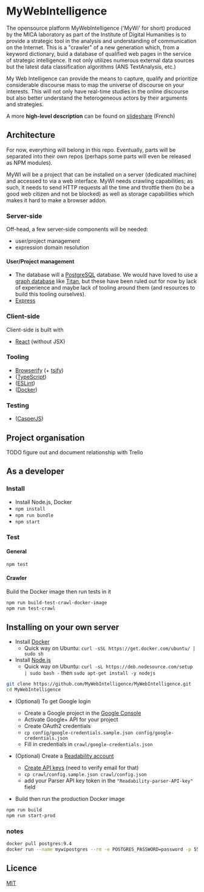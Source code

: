 # MyWebIntelligence

The opensource platform MyWebIntelligence ('MyWi' for short) produced by the MICA laboratory as part of the Institute of Digital Humanities is to provide a strategic tool in the analysis and understanding of communication on the Internet. This is a "crawler" of a new generation which, from a keyword dictionary, buid a database of qualified web pages in the service of strategic intelligence. It not only utilizes numerous external data sources but the latest data classification algorithms (ANS TextAnalysis, etc.)

My Web Intelligence can provide the means to capture, qualify and prioritize considerable discourse mass to map the universe of discourse on your interests. This will not only have real-time studies in the online discourse but also better understand the heterogeneous actors by their arguments and strategies.

A more **high-level description** can be found on [slideshare](http://fr.slideshare.net/alakel/my-web-intelligence-une-plateforme-open-source-au-service-des-humanits-digitales) (French)

## Architecture

For now, everything will belong in this repo. Eventually, parts will be separated into their own repos (perhaps some parts will even be released as NPM modules).

MyWI will be a project that can be installed on a server (dedicated machine) and accessed to via a web interface. MyWI needs crawling capabilities; as such, it needs to send HTTP requests all the time and throttle them (to be a good web citizen and not be blocked) as well as storage capabilities which makes it hard to make a browser addon.

### Server-side

Off-head, a few server-side components will be needed:
* user/project management
* expression domain resolution

#### User/Project management

* The database will a [PostgreSQL](http://www.postgresql.org/) database. We would have loved to use a [graph database](http://en.wikipedia.org/wiki/Graph_database) like [Titan](http://thinkaurelius.github.io/titan/), but these have been ruled out for now by lack of experience and maybe lack of tooling around them (and resources to build this tooling ourselves).
* [Express](http://expressjs.com/)


### Client-side

Client-side is built with 
* [React](http://facebook.github.io/react/) (without JSX)


### Tooling

* [Browserify](http://browserify.org/) (+ [tsify](https://github.com/smrq/tsify))
* ([TypeScript](http://www.typescriptlang.org/))
* ([ESLint](http://eslint.org/))
* ([Docker](https://www.docker.com/))

### Testing

* ([CasperJS](http://casperjs.org/))


## Project organisation

TODO figure out and document relationship with Trello


## As a developer

### Install

* Install Node.js, Docker
* `npm install`
* `npm run bundle`
* `npm start`

### Test

#### General

```bash
npm test
```

#### Crawler

Build the Docker image then run tests in it

````bash
npm run build-test-crawl-docker-image
npm run test-crawl
````

## Installing on your own server

* Install [Docker](https://docs.docker.com/installation/#installation)
   * Quick way on Ubuntu: `curl -sSL https://get.docker.com/ubuntu/ | sudo sh`
* Install [Node.js](https://nodejs.org/)
   * Quick way on Ubuntu: `curl -sL https://deb.nodesource.com/setup | sudo bash -` then `sudo apt-get install -y nodejs`

````sh
git clone https://github.com/MyWebIntelligence/MyWebIntelligence.git
cd MyWebIntelligence
````

* (Optional) To get Google login
    * Create a Google project in the [Google Console](https://console.developers.google.com)
    * Activate Google+ API for your project
    * Create OAuth2 credentials
    * `cp config/google-credentials.sample.json config/google-credentials.json`
    * Fill in credentials in `crawl/google-credentials.json`

* (Optional) Create a [Readability account](https://www.readability.com/login/?next=/settings/account)
    * [Create API keys](https://www.readability.com/settings/account) (need to verify email for that)
    * `cp crawl/config.sample.json crawl/config.json`
    * add your Parser API key token in the `"Readability-parser-API-key"` field

* Build then run the production Docker image

````sh
npm run build
npm run start-prod
````

### notes

```bash
docker pull postgres:9.4
docker run --name mywipostgres --rm -e POSTGRES_PASSWORD=password -p 5555:5432 -d postgres:9.4

```

## Licence

[MIT](LICENCE)
